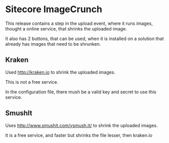Sitecore ImageCrunch
=============================

This release contains a step in the upload event, where it runs images, thought a online service, that shrinks the uploaded image.

It also has 2 buttons, that can be used, when it is installed on a solution that already has images that need to be shrunken.

Kraken
---
Used http://kraken.io to shrink the uploaded images.

This is not a free service.

In the configuration file, there mush be a valid key and secret to use this service.

SmushIt
--
Uses http://www.smushit.com/ysmush.it/ to shrink the uploaded images. 

It is a free service, and faster but shrinks the file lesser, then kraken.io
